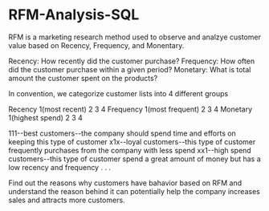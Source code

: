 # RFM-Analysis-SQL

RFM is a marketing research method used to observe and analzye customer value based on Recency, Frequency, and Monentary.

Recency: How recently did the customer purchase?
Frequency: How often did the customer purchase within a given period?
Monetary: What is total amount the customer spent on the products?

In convention, we categorize customer lists into 4 different groups

Recency  1(most recent)      2      3     4
Frequency  1(most frequent)  2      3     4
Monetary  1(highest spend)   2      3     4

111--best customers--the company should spend time and efforts on keeping this type of customer
x1x--loyal customers--this type of customer frequently purchases from the company with less spend
xx1--high spend customers--this type of customer spend a great amount of money but has a low recency and frequency
.
.
.

Find out the reasons why customers have bahavior based on RFM and understand the reason behind it can potentially help 
the company increases sales and attracts more customers.
